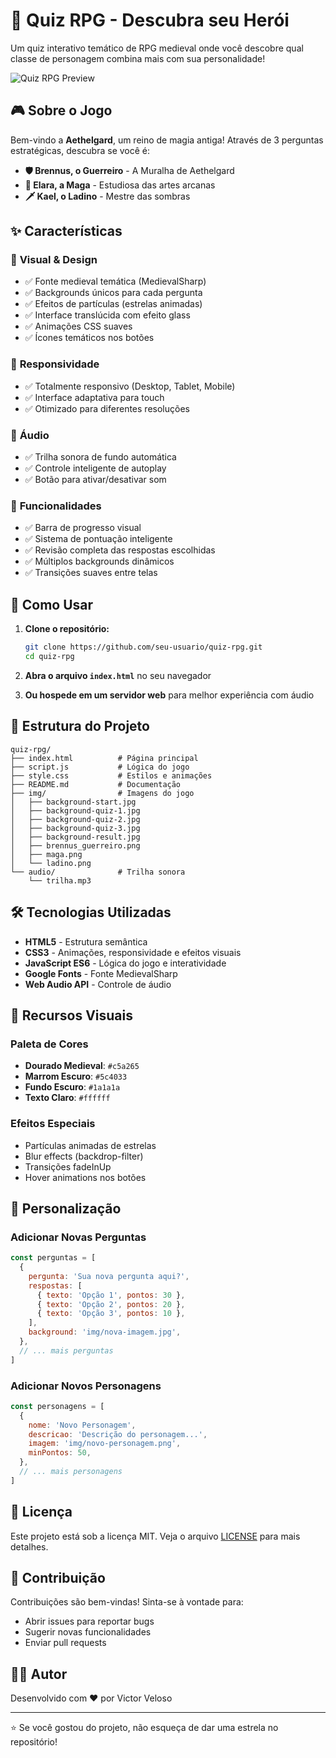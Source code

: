 # 🏰 Quiz RPG - Descubra seu Herói

Um quiz interativo temático de RPG medieval onde você descobre qual classe de personagem combina mais com sua personalidade!

![Quiz RPG Preview](https://jvictorveloso.github.io/quiz-rpg-medieval/)

## 🎮 Sobre o Jogo

Bem-vindo a **Aethelgard**, um reino de magia antiga! Através de 3 perguntas estratégicas, descubra se você é:

- **🛡️ Brennus, o Guerreiro** - A Muralha de Aethelgard
- **🔮 Elara, a Maga** - Estudiosa das artes arcanas
- **🗡️ Kael, o Ladino** - Mestre das sombras

## ✨ Características

### 🎨 **Visual & Design**

- ✅ Fonte medieval temática (MedievalSharp)
- ✅ Backgrounds únicos para cada pergunta
- ✅ Efeitos de partículas (estrelas animadas)
- ✅ Interface translúcida com efeito glass
- ✅ Animações CSS suaves
- ✅ Ícones temáticos nos botões

### 📱 **Responsividade**

- ✅ Totalmente responsivo (Desktop, Tablet, Mobile)
- ✅ Interface adaptativa para touch
- ✅ Otimizado para diferentes resoluções

### 🎵 **Áudio**

- ✅ Trilha sonora de fundo automática
- ✅ Controle inteligente de autoplay
- ✅ Botão para ativar/desativar som

### 🎯 **Funcionalidades**

- ✅ Barra de progresso visual
- ✅ Sistema de pontuação inteligente
- ✅ Revisão completa das respostas escolhidas
- ✅ Múltiplos backgrounds dinâmicos
- ✅ Transições suaves entre telas

## 🚀 Como Usar

1. **Clone o repositório:**

   ```bash
   git clone https://github.com/seu-usuario/quiz-rpg.git
   cd quiz-rpg
   ```

2. **Abra o arquivo `index.html`** no seu navegador

3. **Ou hospede em um servidor web** para melhor experiência com áudio

## 📁 Estrutura do Projeto

```
quiz-rpg/
├── index.html          # Página principal
├── script.js           # Lógica do jogo
├── style.css           # Estilos e animações
├── README.md           # Documentação
├── img/                # Imagens do jogo
│   ├── background-start.jpg
│   ├── background-quiz-1.jpg
│   ├── background-quiz-2.jpg
│   ├── background-quiz-3.jpg
│   ├── background-result.jpg
│   ├── brennus_guerreiro.png
│   ├── maga.png
│   └── ladino.png
└── audio/              # Trilha sonora
    └── trilha.mp3
```

## 🛠️ Tecnologias Utilizadas

- **HTML5** - Estrutura semântica
- **CSS3** - Animações, responsividade e efeitos visuais
- **JavaScript ES6** - Lógica do jogo e interatividade
- **Google Fonts** - Fonte MedievalSharp
- **Web Audio API** - Controle de áudio

## 🎨 Recursos Visuais

### Paleta de Cores

- **Dourado Medieval**: `#c5a265`
- **Marrom Escuro**: `#5c4033`
- **Fundo Escuro**: `#1a1a1a`
- **Texto Claro**: `#ffffff`

### Efeitos Especiais

- Partículas animadas de estrelas
- Blur effects (backdrop-filter)
- Transições fadeInUp
- Hover animations nos botões

## 🔧 Personalização

### Adicionar Novas Perguntas

```javascript
const perguntas = [
  {
    pergunta: 'Sua nova pergunta aqui?',
    respostas: [
      { texto: 'Opção 1', pontos: 30 },
      { texto: 'Opção 2', pontos: 20 },
      { texto: 'Opção 3', pontos: 10 },
    ],
    background: 'img/nova-imagem.jpg',
  },
  // ... mais perguntas
]
```

### Adicionar Novos Personagens

```javascript
const personagens = [
  {
    nome: 'Novo Personagem',
    descricao: 'Descrição do personagem...',
    imagem: 'img/novo-personagem.png',
    minPontos: 50,
  },
  // ... mais personagens
]
```

## 📄 Licença

Este projeto está sob a licença MIT. Veja o arquivo [LICENSE](LICENSE) para mais detalhes.

## 🤝 Contribuição

Contribuições são bem-vindas! Sinta-se à vontade para:

- Abrir issues para reportar bugs
- Sugerir novas funcionalidades
- Enviar pull requests

## 👨‍💻 Autor

Desenvolvido com ❤️ por Victor Veloso

---

⭐ Se você gostou do projeto, não esqueça de dar uma estrela no repositório!
